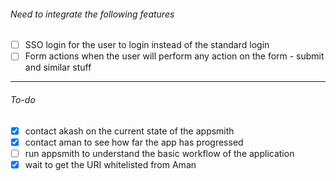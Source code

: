 ###### Need to integrate the following features
- [ ] SSO login for the user to login instead of the standard login
- [ ] Form actions when the user will perform any action on the form - submit and similar stuff
---
###### To-do
- [x] contact akash on the current state of the appsmith
- [x] contact aman to see how far the app has progressed
- [ ] run appsmith to understand the basic workflow of the application
- [x] wait to get the URI whitelisted from Aman